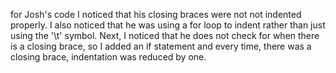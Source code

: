 for Josh's code I noticed that his closing braces were not not indented properly. I also noticed that he was using a for
loop to indent rather than just using the '\t' symbol. Next, I noticed that he does not check for when there is a closing
brace, so I added an if statement and every time, there was a closing brace, indentation was reduced by one.
